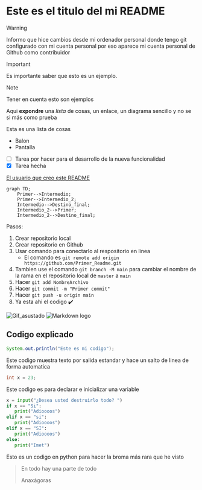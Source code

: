 # Este es el titulo del mi README

> [!WARNING]
> Informo que hice cambios desde mi ordenador personal donde tengo git configurado con mi cuenta personal por eso aparece mi cuenta personal de Github como contribuidor 

> [!IMPORTANT]
> Es importante saber que esto es un ejemplo.

> [!NOTE]
> Tener en cuenta esto son ejemplos 

Aqui **expondre** una *lista* de cosas, un enlace, un diagrama sencillo y no se si más como prueba

Esta es una lista de cosas

- Balon
- Pantalla
- [ ] Tarea por hacer para el desarrollo de la nueva funcionalidad
- [X] Tarea hecha

[El usuario que creo este README](https://github.com/Mestosc)

```mermaid
graph TD;
    Primer-->Intermedio;
    Primer-->Intermedio_2;
    Intermedio-->Destino_final;
    Intermedio_2-->Primer;
    Intermedio_2-->Destino_final;
```
Pasos:
1. Crear repositorio local
2. Crear repositorio en Github
3. Usar comando para conectarlo al respositorio en linea
   - El comando es `git remote add origin https://github.com/Primer_Readme.git`
4. Tambien use el comando `git branch -M main` para cambiar el nombre de la rama en el repositorio local de `master` a `main`	
5. Hacer `git add NombreArchivo`
6. Hacer `git commit -m "Primer commit"`
7. Hacer `git push -u origin main`
8. Ya esta ahi el codigo :heavy_check_mark:
 
![Gif_asustado](https://media.tenor.com/kViNoEitLToAAAAi/peepo-nervous.gif)
![Markdown logo](https://encrypted-tbn0.gstatic.com/images?q=tbn:ANd9GcQ3rGrxyxwbrtTBpYMrONJWKKZaxjtd2nRqKg&s)

## Codigo explicado

```java
System.out.println("Este es mi codigo");
```
Este codigo muestra texto por salida estandar y hace un salto de linea de forma automatica

```java
int x = 23;
```
Este codigo es para declarar e inicializar una variable

```python
x = input("¿Desea usted destruirlo todo? ")
if x == "Si":
   print("Adioooos")
elif x == "si":
   print("Adioooos")
elif x == "SI":
   print("Adioooos")
else:
   print("Imet")
```
Esto es un codigo en python para hacer la broma más rara que he visto
> En todo hay una parte de todo
> 
> Anaxágoras
